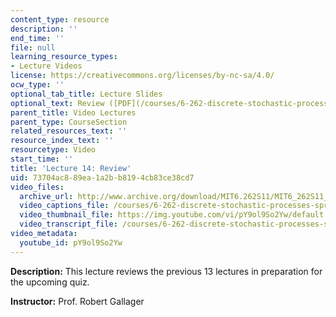 ```yaml
---
content_type: resource
description: ''
end_time: ''
file: null
learning_resource_types:
- Lecture Videos
license: https://creativecommons.org/licenses/by-nc-sa/4.0/
ocw_type: ''
optional_tab_title: Lecture Slides
optional_text: Review ([PDF](/courses/6-262-discrete-stochastic-processes-spring-2011/resources/mit6_262s11_lec14))
parent_title: Video Lectures
parent_type: CourseSection
related_resources_text: ''
resource_index_text: ''
resourcetype: Video
start_time: ''
title: 'Lecture 14: Review'
uid: 73704ac8-89ea-1a2b-b819-4cb83ce38cd7
video_files:
  archive_url: http://www.archive.org/download/MIT6.262S11/MIT6_262S11_lec14_300k.mp4
  video_captions_file: /courses/6-262-discrete-stochastic-processes-spring-2011/8f23afe6cf3c5e11b249820dba5364ea_pY9ol9So2Yw.vtt
  video_thumbnail_file: https://img.youtube.com/vi/pY9ol9So2Yw/default.jpg
  video_transcript_file: /courses/6-262-discrete-stochastic-processes-spring-2011/aeb1791afb3d10aecdf74ea5c541bb3f_pY9ol9So2Yw.pdf
video_metadata:
  youtube_id: pY9ol9So2Yw
---
```


**Description:** This lecture reviews the previous 13 lectures in preparation for the upcoming quiz.

**Instructor:** Prof. Robert Gallager

